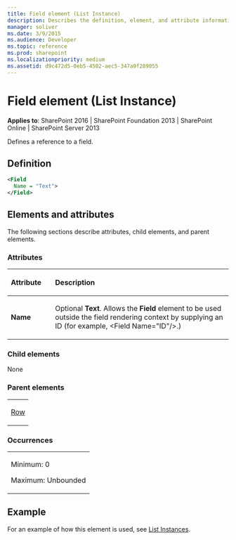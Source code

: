 ```yaml
---
title: Field element (List Instance)
description: Describes the definition, element, and attribute information for the Field element (List Instance), which defines a reference to a field.
manager: soliver
ms.date: 3/9/2015
ms.audience: Developer
ms.topic: reference
ms.prod: sharepoint
ms.localizationpriority: medium
ms.assetid: d9c472d5-0eb5-4502-aec5-347a9f289055
---
```


# Field element (List Instance)

**Applies to**: SharePoint 2016 | SharePoint Foundation 2013 | SharePoint Online | SharePoint Server 2013

Defines a reference to a field.

## Definition

```XML
<Field
  Name = "Text">
</Field>
```

## Elements and attributes

The following sections describe attributes, child elements, and parent elements.

### Attributes

<table>
<colgroup>
<col width="20%" />
<col width="80%" />
</colgroup>
<thead>
<tr class="header">
<th align="left"><p>Attribute</p></th>
<th align="left"><p>Description</p></th>
</tr>
</thead>
<tbody>
<tr class="odd">
<td align="left"><p><b>Name</b></p></td>
<td align="left"><p>Optional <b>Text</b>. Allows the <b>Field</b> element to be used outside the field rendering context by supplying an ID (for example, &ltField Name="ID"/&gt.)</p></td>
</tr>
</tbody>
</table>

### Child elements

None

### Parent elements

<table>
<colgroup>
<col width="100%" />
</colgroup>
<tbody>
<tr class="odd">
<td align="left"><p><a href="row-element-list-instance.md">Row</a></p></td>
</tr>
</tbody>
</table>

### Occurrences

<table>
<colgroup>
<col width="100%" />
</colgroup>
<tbody>
<tr class="odd">
<td align="left"><p>Minimum: 0</p>
<p>Maximum: Unbounded</p></td>
</tr>
</tbody>
</table>

## Example

For an example of how this element is used, see [List Instances](list-instances.md).

<br/>







